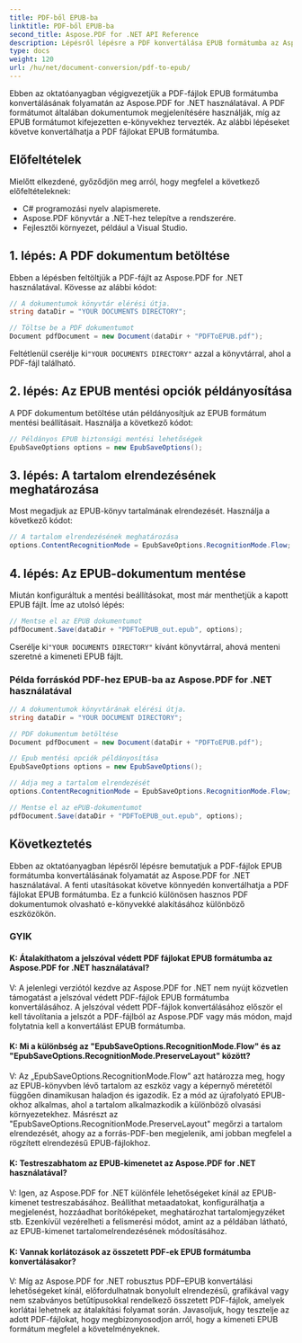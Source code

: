 ```yaml
---
title: PDF-ből EPUB-ba
linktitle: PDF-ből EPUB-ba
second_title: Aspose.PDF for .NET API Reference
description: Lépésről lépésre a PDF konvertálása EPUB formátumba az Aspose.PDF for .NET használatával.
type: docs
weight: 120
url: /hu/net/document-conversion/pdf-to-epub/
---
```

Ebben az oktatóanyagban végigvezetjük a PDF-fájlok EPUB formátumba konvertálásának folyamatán az Aspose.PDF for .NET használatával. A PDF formátumot általában dokumentumok megjelenítésére használják, míg az EPUB formátumot kifejezetten e-könyvekhez tervezték. Az alábbi lépéseket követve konvertálhatja a PDF fájlokat EPUB formátumba.

## Előfeltételek
Mielőtt elkezdené, győződjön meg arról, hogy megfelel a következő előfeltételeknek:

- C# programozási nyelv alapismerete.
- Aspose.PDF könyvtár a .NET-hez telepítve a rendszerére.
- Fejlesztői környezet, például a Visual Studio.

## 1. lépés: A PDF dokumentum betöltése
Ebben a lépésben feltöltjük a PDF-fájlt az Aspose.PDF for .NET használatával. Kövesse az alábbi kódot:

```csharp
// A dokumentumok könyvtár elérési útja.
string dataDir = "YOUR DOCUMENTS DIRECTORY";

// Töltse be a PDF dokumentumot
Document pdfDocument = new Document(dataDir + "PDFToEPUB.pdf");
```

 Feltétlenül cserélje ki`"YOUR DOCUMENTS DIRECTORY"` azzal a könyvtárral, ahol a PDF-fájl található.

## 2. lépés: Az EPUB mentési opciók példányosítása
A PDF dokumentum betöltése után példányosítjuk az EPUB formátum mentési beállításait. Használja a következő kódot:

```csharp
// Példányos EPUB biztonsági mentési lehetőségek
EpubSaveOptions options = new EpubSaveOptions();
```

## 3. lépés: A tartalom elrendezésének meghatározása
Most megadjuk az EPUB-könyv tartalmának elrendezését. Használja a következő kódot:

```csharp
// A tartalom elrendezésének meghatározása
options.ContentRecognitionMode = EpubSaveOptions.RecognitionMode.Flow;
```

## 4. lépés: Az EPUB-dokumentum mentése
Miután konfiguráltuk a mentési beállításokat, most már menthetjük a kapott EPUB fájlt. Íme az utolsó lépés:

```csharp
// Mentse el az EPUB dokumentumot
pdfDocument.Save(dataDir + "PDFToEPUB_out.epub", options);
```

 Cserélje ki`"YOUR DOCUMENTS DIRECTORY"` kívánt könyvtárral, ahová menteni szeretné a kimeneti EPUB fájlt.

### Példa forráskód PDF-hez EPUB-ba az Aspose.PDF for .NET használatával

```csharp
// A dokumentumok könyvtárának elérési útja.
string dataDir = "YOUR DOCUMENT DIRECTORY";

// PDF dokumentum betöltése
Document pdfDocument = new Document(dataDir + "PDFToEPUB.pdf");

// Epub mentési opciók példányosítása
EpubSaveOptions options = new EpubSaveOptions();

// Adja meg a tartalom elrendezését
options.ContentRecognitionMode = EpubSaveOptions.RecognitionMode.Flow;

// Mentse el az ePUB-dokumentumot
pdfDocument.Save(dataDir + "PDFToEPUB_out.epub", options);
```

## Következtetés
Ebben az oktatóanyagban lépésről lépésre bemutatjuk a PDF-fájlok EPUB formátumba konvertálásának folyamatát az Aspose.PDF for .NET használatával. A fenti utasításokat követve könnyedén konvertálhatja a PDF fájlokat EPUB formátumba. Ez a funkció különösen hasznos PDF dokumentumok olvasható e-könyvekké alakításához különböző eszközökön.

### GYIK

#### K: Átalakíthatom a jelszóval védett PDF fájlokat EPUB formátumba az Aspose.PDF for .NET használatával?

V: A jelenlegi verziótól kezdve az Aspose.PDF for .NET nem nyújt közvetlen támogatást a jelszóval védett PDF-fájlok EPUB formátumba konvertálásához. A jelszóval védett PDF-fájlok konvertálásához először el kell távolítania a jelszót a PDF-fájlból az Aspose.PDF vagy más módon, majd folytatnia kell a konvertálást EPUB formátumba.

#### K: Mi a különbség az "EpubSaveOptions.RecognitionMode.Flow" és az "EpubSaveOptions.RecognitionMode.PreserveLayout" között?

V: Az „EpubSaveOptions.RecognitionMode.Flow” azt határozza meg, hogy az EPUB-könyvben lévő tartalom az eszköz vagy a képernyő méretétől függően dinamikusan haladjon és igazodik. Ez a mód az újrafolyató EPUB-okhoz alkalmas, ahol a tartalom alkalmazkodik a különböző olvasási környezetekhez. Másrészt az "EpubSaveOptions.RecognitionMode.PreserveLayout" megőrzi a tartalom elrendezését, ahogy az a forrás-PDF-ben megjelenik, ami jobban megfelel a rögzített elrendezésű EPUB-fájlokhoz.

#### K: Testreszabhatom az EPUB-kimenetet az Aspose.PDF for .NET használatával?

V: Igen, az Aspose.PDF for .NET különféle lehetőségeket kínál az EPUB-kimenet testreszabásához. Beállíthat metaadatokat, konfigurálhatja a megjelenést, hozzáadhat borítóképeket, meghatározhat tartalomjegyzéket stb. Ezenkívül vezérelheti a felismerési módot, amint az a példában látható, az EPUB-kimenet tartalomelrendezésének módosításához.

#### K: Vannak korlátozások az összetett PDF-ek EPUB formátumba konvertálásakor?

V: Míg az Aspose.PDF for .NET robusztus PDF–EPUB konvertálási lehetőségeket kínál, előfordulhatnak bonyolult elrendezésű, grafikával vagy nem szabványos betűtípusokkal rendelkező összetett PDF-fájlok, amelyek korlátai lehetnek az átalakítási folyamat során. Javasoljuk, hogy tesztelje az adott PDF-fájlokat, hogy megbizonyosodjon arról, hogy a kimeneti EPUB formátum megfelel a követelményeknek.